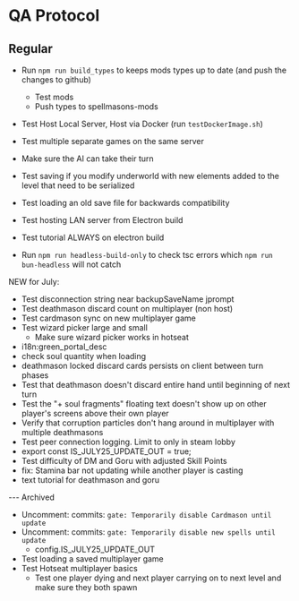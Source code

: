 # QA Protocol
## Regular
- Run `npm run build_types` to keeps mods types up to date (and push the changes to github)
    - Test mods
    - Push types to spellmasons-mods
- Test Host Local Server, Host via Docker (run `testDockerImage.sh`)

- Test multiple separate games on the same server
- Make sure the AI can take their turn
- Test saving if you modify underworld with new elements added to the level that need to be serialized
- Test loading an old save file for backwards compatibility
- Test hosting LAN server from Electron build
- Test tutorial ALWAYS on electron build
- Run `npm run headless-build-only` to check tsc errors which `npm run bun-headless` will not catch

NEW for July:
- Test disconnection string near backupSaveName jprompt
- Test deathmason discard count on multiplayer (non host)
- Test cardmason sync on new multiplayer game
- Test wizard picker large and small
    - Make sure wizard picker works in hotseat
- i18n:green_portal_desc
- check soul quantity when loading
- deathmason locked discard cards persists on client between turn phases
- Test that deathmason doesn't discard entire hand until beginning of next turn
- Test the "+ soul fragments" floating text doesn't show up on other player's screens above their own player
- Verify that corruption particles don't hang around in multiplayer with multiple deathmasons
- Test peer connection logging.  Limit to only in steam lobby
- export const IS_JULY25_UPDATE_OUT = true;
- Test difficulty of DM and Goru with adjusted Skill Points
- fix: Stamina bar not updating while another player is casting
- text tutorial for deathmason and goru

--- Archived
- Uncomment: commits: `gate: Temporarily disable Cardmason until update`
- Uncomment: commits: `gate: Temporarily disable new spells until update`
    - config.IS_JULY25_UPDATE_OUT
- Test loading a saved multiplayer game
- Test Hotseat multiplayer basics
    - Test one player dying and next player carrying on to next level and make sure they both spawn
